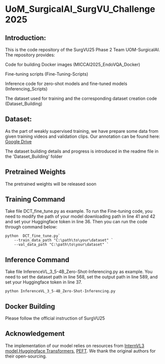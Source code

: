 # UoM_SurgicalAI_SurgVU_Challenge2025

## Introduction: 
This is the code repository of the SurgVU25 Phase 2 Team UOM-SurgicalAI.
The repository provides:

Code for building Docker images (MICCAI2025_EndoVQA_Docker)

Fine-tuning scripts (Fine-Tuning-Scripts)

Inference code for zero-shot models and fine-tuned models (Inferencing_Scripts)

The dataset used for training and the corresponding dataset creation code (Dataset_Building)

## Dataset:
As the part of weakly supervised training, we have prepare some data from given training videos and validation clips. Our annotation can be found here: [Google Drive](https://drive.google.com/drive/folders/1wxX2dN7VMr1v-rHypSJXQHDIfrpi9A4r?usp=sharing)

The dataset building details and progress is introduced in the readme file in the 'Dataset_Building' folder

## Pretrained Weights
The pretrained weights will be released soon

## Training Command
Take file DCT_fine_tune.py as example. To run the Fine-tuning code, you need to modify the path of your model downloading path in line 41 and 42 and set your Huggingface token in line 36.
Then you can run the code through command below:
```
python  DCT_fine_tune.py`
    --train_data_path "C:\path\to\your\dataset" `
    --val_data_path "C:\path\to\your\dataset" `
```

## Inference Command
Take file InferenceVL_3_5-4B_Zero-Shot-Inferencing.py as example. You need to set the dataset path in line 568, set the output path in line 589, and set your Huggingface token in line 37.
```
python InferenceVL_3_5-4B_Zero-Shot-Inferencing.py
```

## Docker Building
Please follow the official instruction of SurgVU25 

## Acknowledgement
The implementation of our model relies on resources from <a href = "https://github.com/OpenGVLab/InternVL">InternVL3 model</a>,<a href="https://github.com/huggingface/transformers">Huggingface Transformers</a>, <a href="https://github.com/huggingface/peft">PEFT</a>. We thank the original authors for their open-sourcing.
